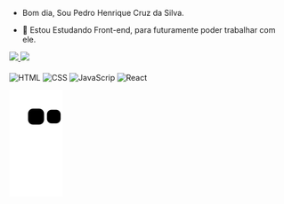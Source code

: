 - Bom dia, Sou Pedro Henrique Cruz da Silva.

- 📕 Estou Estudando Front-end, para futuramente poder trabalhar com ele.

<div>
  <a href="https://github.com/PedroHenriqueCruzdaSilva/Pedro-Henrique-Cruz-da-Silva">
  <img height="180em" src="https://github-readme-stats.vercel.app/api?username=PedroHenriqueCruzdaSilva&show_icons=true&theme=dark">
  <img height="180em" src="https://github-readme-stats.vercel.app/api/top-langs/?username=PedroHenriqueCruzdaSilva&theme=dark">
</div>
  
  <div style="display: inline-block"><br>
    <img align="center" alt="HTML" height="auto" width="auto" src="https://img.shields.io/badge/HTML-239120?style=for-the-badge&logo=html5&logoColor=white">
    <img align="center" alt="CSS" height="auto" width="auto" src="https://img.shields.io/badge/CSS-239120?&style=for-the-badge&logo=css3&logoColor=white">
    <img align="center" alt="JavaScrip" height="auto" width="auto" src="https://img.shields.io/badge/JavaScript-323330?style=for-the-badge&logo=javascript&logoColor=F7DF1E">
    <img align="center" alt="React" height="auto" width="auto" src="https://img.shields.io/badge/React-20232A?style=for-the-badge&logo=react&logoColor=61DAFB">
  </div>
  
   ![Snake animation](https://github.com/rafaballerini/rafaballerini/blob/output/github-contribution-grid-snake.svg)
